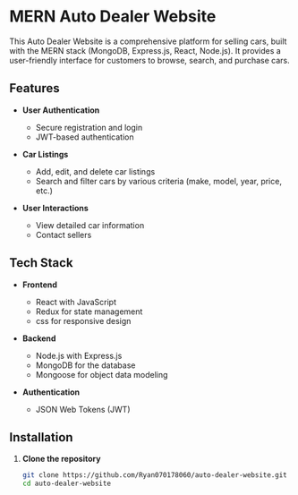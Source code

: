 # MERN Auto Dealer Website

This Auto Dealer Website is a comprehensive platform for selling cars, built with the MERN stack (MongoDB, Express.js, React, Node.js). It provides a user-friendly interface for customers to browse, search, and purchase cars.

## Features

- **User Authentication**
  - Secure registration and login
  - JWT-based authentication

- **Car Listings**
  - Add, edit, and delete car listings
  - Search and filter cars by various criteria (make, model, year, price, etc.)

- **User Interactions**
  - View detailed car information
  - Contact sellers

## Tech Stack

- **Frontend**
  - React with JavaScript
  - Redux for state management
  - css for responsive design

- **Backend**
  - Node.js with Express.js
  - MongoDB for the database
  - Mongoose for object data modeling

- **Authentication**
  - JSON Web Tokens (JWT)

## Installation

1. **Clone the repository**

   ```bash
   git clone https://github.com/Ryan070178060/auto-dealer-website.git
   cd auto-dealer-website
